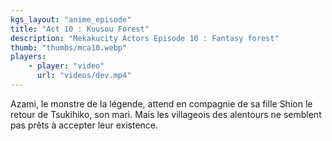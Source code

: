 ```yaml
---
kgs_layout: "anime_episode"
title: "Act 10 : Kuusou Forest"
description: "Mekakucity Actors Episode 10 : Fantasy forest"
thumb: "thumbs/mca10.webp"
players:
    - player: "video"
      url: "videos/dev.mp4"
---
```


Azami, le monstre de la légende, attend en compagnie de sa fille Shion le retour de Tsukihiko, son mari. Mais les villageois des alentours ne semblent pas prêts à accepter leur existence. 
